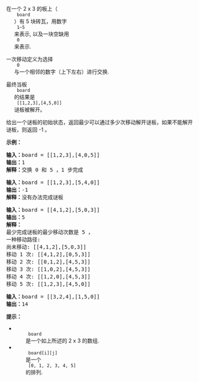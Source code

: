 <html>
 <body>
  <p>
   在一个 2 x 3 的板上（
   <code>
    board
   </code>
   ）有 5 块砖瓦，用数字
   <code>
    1~5
   </code>
   来表示, 以及一块空缺用
   <code>
    0
   </code>
   来表示.
  </p>
  <p>
   一次移动定义为选择
   <code>
    0
   </code>
   与一个相邻的数字（上下左右）进行交换.
  </p>
  <p>
   最终当板
   <code>
    board
   </code>
   的结果是
   <code>
    [[1,2,3],[4,5,0]]
   </code>
   谜板被解开。
  </p>
  <p>
   给出一个谜板的初始状态，返回最少可以通过多少次移动解开谜板，如果不能解开谜板，则返回 -1 。
  </p>
  <p>
   <strong>
    示例：
   </strong>
  </p>
  <pre>
<strong>输入：</strong>board = [[1,2,3],[4,0,5]]
<strong>输出：</strong>1
<strong>解释：</strong>交换 0 和 5 ，1 步完成
</pre>
  <pre>
<strong>输入：</strong>board = [[1,2,3],[5,4,0]]
<strong>输出：</strong>-1
<strong>解释：</strong>没有办法完成谜板
</pre>
  <pre>
<strong>输入：</strong>board = [[4,1,2],[5,0,3]]
<strong>输出：</strong>5
<strong>解释：</strong>
最少完成谜板的最少移动次数是 5 ，
一种移动路径:
尚未移动: [[4,1,2],[5,0,3]]
移动 1 次: [[4,1,2],[0,5,3]]
移动 2 次: [[0,1,2],[4,5,3]]
移动 3 次: [[1,0,2],[4,5,3]]
移动 4 次: [[1,2,0],[4,5,3]]
移动 5 次: [[1,2,3],[4,5,0]]
</pre>
  <pre>
<strong>输入：</strong>board = [[3,2,4],[1,5,0]]
<strong>输出：</strong>14
</pre>
  <p>
   <strong>
    提示：
   </strong>
  </p>
  <ul>
   <li>
    <code>
     board
    </code>
    是一个如上所述的 2 x 3 的数组.
   </li>
   <li>
    <code>
     board[i][j]
    </code>
    是一个
    <code>
     [0, 1, 2, 3, 4, 5]
    </code>
    的排列.
   </li>
  </ul>
 </body>
</html>